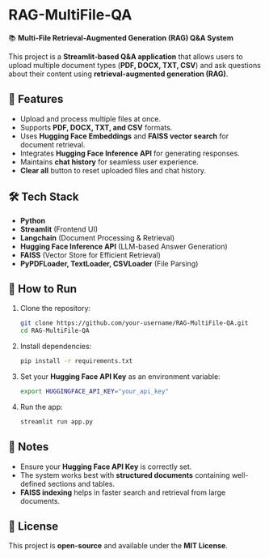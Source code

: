 # RAG-MultiFile-QA

📚 **Multi-File Retrieval-Augmented Generation (RAG) Q&A System**

This project is a **Streamlit-based Q&A application** that allows users to upload multiple document types (**PDF, DOCX, TXT, CSV**) and ask questions about their content using **retrieval-augmented generation (RAG)**.

## 🔹 Features
- Upload and process multiple files at once.
- Supports **PDF, DOCX, TXT, and CSV** formats.
- Uses **Hugging Face Embeddings** and **FAISS vector search** for document retrieval.
- Integrates **Hugging Face Inference API** for generating responses.
- Maintains **chat history** for seamless user experience.
- **Clear all** button to reset uploaded files and chat history.

## 🛠️ Tech Stack
- **Python**
- **Streamlit** (Frontend UI)
- **Langchain** (Document Processing & Retrieval)
- **Hugging Face Inference API** (LLM-based Answer Generation)
- **FAISS** (Vector Store for Efficient Retrieval)
- **PyPDFLoader, TextLoader, CSVLoader** (File Parsing)

## 🚀 How to Run
1. Clone the repository:
   ```sh
   git clone https://github.com/your-username/RAG-MultiFile-QA.git
   cd RAG-MultiFile-QA
   ```
2. Install dependencies:
   ```sh
   pip install -r requirements.txt
   ```
3. Set your **Hugging Face API Key** as an environment variable:
   ```sh
   export HUGGINGFACE_API_KEY="your_api_key"
   ```
4. Run the app:
   ```sh
   streamlit run app.py
   ```

## 📌 Notes
- Ensure your **Hugging Face API Key** is correctly set.
- The system works best with **structured documents** containing well-defined sections and tables.
- **FAISS indexing** helps in faster search and retrieval from large documents.

## 📜 License
This project is **open-source** and available under the **MIT License**.

